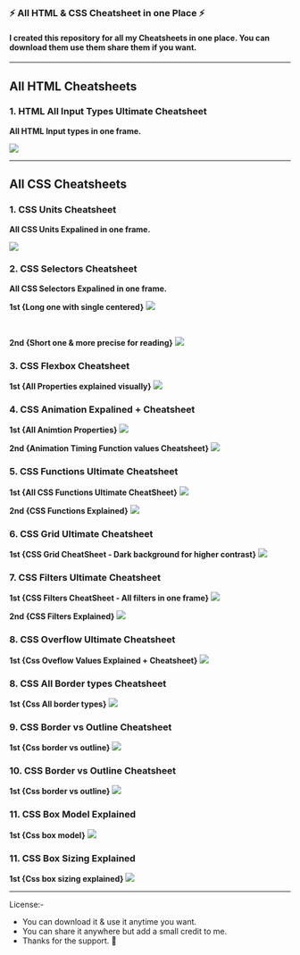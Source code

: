 ### ⚡ All HTML & CSS Cheatsheet in one Place ⚡

#### I created this repository for all my Cheatsheets in one place. You can download them use them share them if you want.

---

## All HTML Cheatsheets

### 1. HTML All Input Types Ultimate Cheatsheet

**All HTML Input types in one frame.**

<a href="./00-Html Input Types Cheatsheet/1.png"><img src="./00-Html Input Types Cheatsheet/1.png"></a>

---

## All CSS Cheatsheets

### 1. CSS Units Cheatsheet

**All CSS Units Expalined in one frame.**

<a href="./01-CSS Units Cheatsheet/Css Units Cheatsheet.png"><img src="./01-CSS Units Cheatsheet/Css Units Cheatsheet.png"></a>

### 2. CSS Selectors Cheatsheet

**All CSS Selectors Expalined in one frame.**

**1st {Long one with single centered}**
<a href="./02-CSS Selectors CheatSheet/Css Selectors CheatSheet - 01.png"><img src="./02-CSS Selectors CheatSheet/Css Selectors CheatSheet - 01.png"></a>

<br/>

**2nd {Short one & more precise for reading}**
<a href="./02-CSS Selectors CheatSheet/Css Selectors Cheatsheet.png"><img src="./02-CSS Selectors CheatSheet/Css Selectors Cheatsheet.png"></a>

### 3. CSS Flexbox Cheatsheet

**1st {All Properties explained visually}**
<a href="./03-CSS Flexbox Cheatsheet/Css Flexbox Cheatsheet.png"><img src="./03-CSS Flexbox Cheatsheet/Css Flexbox Cheatsheet.png"></a>

### 4. CSS Animation Expalined + Cheatsheet

**1st {All Animtion Properties}**
<a href="./04-CSS Animation CheatSheet/Css Animation Explained + Cheatsheet.png"><img src="./04-CSS Animation CheatSheet/Css Animation Explained + Cheatsheet.png"></a>

**2nd {Animation Timing Function values Cheatsheet}**
<a href="./04-CSS Animation CheatSheet/Animtion Timing Function.png"><img src="./04-CSS Animation CheatSheet/Animtion Timing Function.png"></a>

### 5. CSS Functions Ultimate Cheatsheet

**1st {All CSS Functions Ultimate CheatSheet}**
<a href="./05-All CSS Functions Cheatsheet/CSS Functions Cheatsheet.png"><img src="./05-All CSS Functions Cheatsheet/CSS Functions Cheatsheet.png"></a>

**2nd {CSS Functions Explained}**
<a href="./05-All CSS Functions Cheatsheet/CSS Function Explained.png"><img src="./05-All CSS Functions Cheatsheet/CSS Function Explained.png"></a>

### 6. CSS Grid Ultimate Cheatsheet

**1st {CSS Grid CheatSheet - Dark background for higher contrast}**
<a href="./06-CSS Grid Ultimate Cheatsheet/CSS Grid Cheatsheet - Dark.png"><img src="./06-CSS Grid Ultimate Cheatsheet/CSS Grid Cheatsheet - Dark.png"></a>

### 7. CSS Filters Ultimate Cheatsheet

**1st {CSS Filters CheatSheet - All filters in one frame}**
<a href="./07-CSS FIlters Ultimate Cheatsheet/07-CSS Filters Ultimate Cheatsheet.png"><img src="./07-CSS FIlters Ultimate Cheatsheet/07-CSS Filters Ultimate Cheatsheet.png"></a>

**2nd {CSS Filters Explained}**
<a href="./07-CSS FIlters Ultimate Cheatsheet/02.png"><img src="./07-CSS FIlters Ultimate Cheatsheet/02.png"></a>

### 8. CSS Overflow Ultimate Cheatsheet

**1st {Css Oveflow Values Explained + Cheatsheet}**
<a href="./08-Overflow, Outline & Borders/01.png"><img src="./08-Overflow, Outline & Borders/01.png"></a>

### 8. CSS All Border types Cheatsheet

**1st {Css All border types}**
<a href="./08-Overflow, Outline & Borders/02.png"><img src="./08-Overflow, Outline & Borders/02.png"></a>

### 9. CSS Border vs Outline Cheatsheet

**1st {Css border vs outline}**
<a href="./08-Overflow, Outline & Borders/03.png"><img src="./08-Overflow, Outline & Borders/03.png"></a>

### 10. CSS Border vs Outline Cheatsheet

**1st {Css border vs outline}**
<a href="./08-Overflow, Outline & Borders/03.png"><img src="./08-Overflow, Outline & Borders/03.png"></a>

### 11. CSS Box Model Explained

**1st {Css box model}**
<a href="./09-Box Model & Box Sizing/01.png"><img src="./09-Box Model & Box Sizing/01.png"></a>

### 11. CSS Box Sizing Explained

**1st {Css box sizing explained}**
<a href="./09-Box Model & Box Sizing/02.png"><img src="./09-Box Model & Box Sizing/02.png"></a>

---

License:-

- You can download it & use it anytime you want.
- You can share it anywhere but add a small credit to me.
- Thanks for the support. 💜
